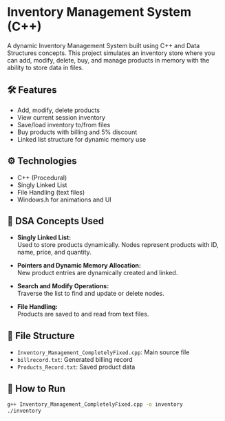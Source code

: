 # Inventory Management System (C++)

A dynamic Inventory Management System built using C++ and Data Structures concepts. This project simulates an inventory store where you can add, modify, delete, buy, and manage products in memory with the ability to store data in files.

## 🛠 Features
- Add, modify, delete products
- View current session inventory
- Save/load inventory to/from files
- Buy products with billing and 5% discount
- Linked list structure for dynamic memory use

## ⚙️ Technologies
- C++ (Procedural)
- Singly Linked List
- File Handling (text files)
- Windows.h for animations and UI

## 🧠 DSA Concepts Used

- **Singly Linked List:**  
  Used to store products dynamically. Nodes represent products with ID, name, price, and quantity.
  
- **Pointers and Dynamic Memory Allocation:**  
  New product entries are dynamically created and linked.

- **Search and Modify Operations:**  
  Traverse the list to find and update or delete nodes.

- **File Handling:**  
  Products are saved to and read from text files.

## 📂 File Structure
- `Inventory_Management_CompletelyFixed.cpp`: Main source file
- `billrecord.txt`: Generated billing record
- `Products_Record.txt`: Saved product data

## 🚀 How to Run
```bash
g++ Inventory_Management_CompletelyFixed.cpp -o inventory
./inventory
